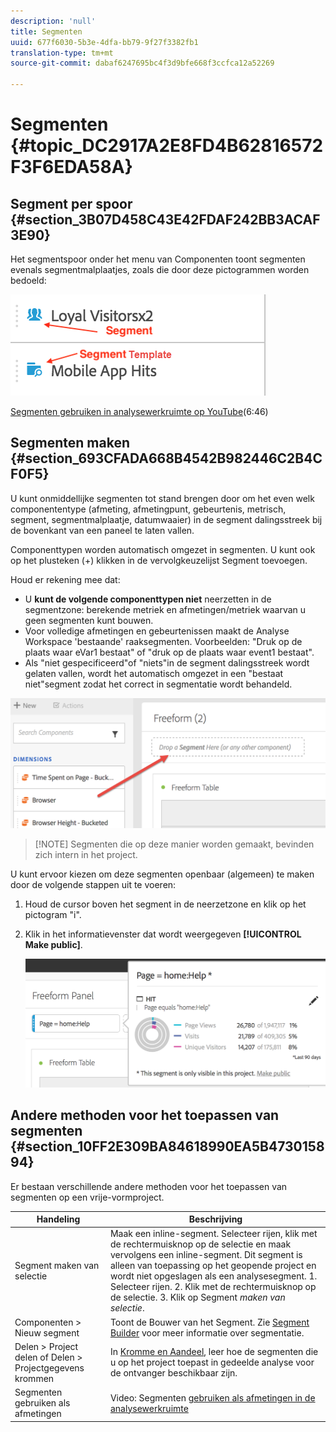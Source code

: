 ```yaml
---
description: 'null'
title: Segmenten
uuid: 677f6030-5b3e-4dfa-bb79-9f27f3382fb1
translation-type: tm+mt
source-git-commit: dabaf6247695bc4f3d9bfe668f3ccfca12a52269

---
```



# Segmenten {#topic_DC2917A2E8FD4B62816572F3F6EDA58A}

## Segment per spoor {#section_3B07D458C43E42FDAF242BB3ACAF3E90}

Het segmentspoor onder het menu van Componenten toont segmenten evenals segmentmalplaatjes, zoals die door deze pictogrammen worden bedoeld:

![](assets/segment_icons.png)

[Segmenten gebruiken in analysewerkruimte op YouTube](https://www.youtube.com/watch?v=QlUCdQDnni4)(6:46)

## Segmenten maken {#section_693CFADA668B4542B982446C2B4CF0F5}

U kunt onmiddellijke segmenten tot stand brengen door om het even welk componententype (afmeting, afmetingpunt, gebeurtenis, metrisch, segment, segmentmalplaatje, datumwaaier) in de segment dalingsstreek bij de bovenkant van een paneel te laten vallen.

Componenttypen worden automatisch omgezet in segmenten. U kunt ook op het plusteken (+) klikken in de vervolgkeuzelijst Segment toevoegen.

Houd er rekening mee dat:

* U **kunt de volgende componenttypen niet** neerzetten in de segmentzone: berekende metriek en afmetingen/metriek waarvan u geen segmenten kunt bouwen.
* Voor volledige afmetingen en gebeurtenissen maakt de Analyse Workspace &#39;bestaande&#39; raaksegmenten. Voorbeelden: &quot;Druk op de plaats waar eVar1 bestaat&quot; of &quot;druk op de plaats waar event1 bestaat&quot;.
* Als &quot;niet gespecificeerd&quot;of &quot;niets&quot;in de segment dalingsstreek wordt gelaten vallen, wordt het automatisch omgezet in een &quot;bestaat niet&quot;segment zodat het correct in segmentatie wordt behandeld.

![](assets/segment-dropzone.png)

>[!NOTE] Segmenten die op deze manier worden gemaakt, bevinden zich intern in het project.

U kunt ervoor kiezen om deze segmenten openbaar (algemeen) te maken door de volgende stappen uit te voeren:

1. Houd de cursor boven het segment in de neerzetzone en klik op het pictogram &quot;i&quot;.
1. Klik in het informatievenster dat wordt weergegeven **[!UICONTROL Make public]**.

   ![](assets/segment-info.png)

## Andere methoden voor het toepassen van segmenten {#section_10FF2E309BA84618990EA5B473015894}

Er bestaan verschillende andere methoden voor het toepassen van segmenten op een vrije-vormproject.

| Handeling | Beschrijving |
|--- |--- |
| Segment maken van selectie | Maak een inline-segment. Selecteer rijen, klik met de rechtermuisknop op de selectie en maak vervolgens een inline-segment. Dit segment is alleen van toepassing op het geopende project en wordt niet opgeslagen als een analysesegment. 1. Selecteer rijen.  2. Klik met de rechtermuisknop op de selectie.  3. Klik op Segment *maken van selectie*. |
| Componenten > Nieuw segment | Toont de Bouwer van het Segment. Zie [Segment Builder](https://docs.adobe.com/content/help/en/analytics/components/segmentation/segmentation-workflow/seg-build.html) voor meer informatie over segmentatie. |
| Delen > Project delen of Delen > Projectgegevens krommen | In [Kromme en Aandeel](https://docs.adobe.com/content/help/en/analytics/analyze/analysis-workspace/curate-share/curate.html#concept_4A9726927E7C44AFA260E2BB2721AFC6), leer hoe de segmenten die u op het project toepast in gedeelde analyse voor de ontvanger beschikbaar zijn. |
| Segmenten gebruiken als afmetingen | Video: Segmenten [gebruiken als afmetingen in de analysewerkruimte](https://www.youtube.com/watch?v=WmSdReKTWto&amp;list=PL2tCx83mn7GuNnQdYGOtlyCu0V5mEZ8sS&amp;index=39) |
